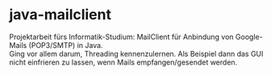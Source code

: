 # java-mailclient
Projektarbeit fürs Informatik-Studium: MailClient für Anbindung von Google-Mails (POP3/SMTP) in Java.  
Ging vor allem darum, Threading kennenzulernen. Als Beispiel dann das GUI nicht einfrieren zu lassen, wenn Mails empfangen/gesendet werden.

